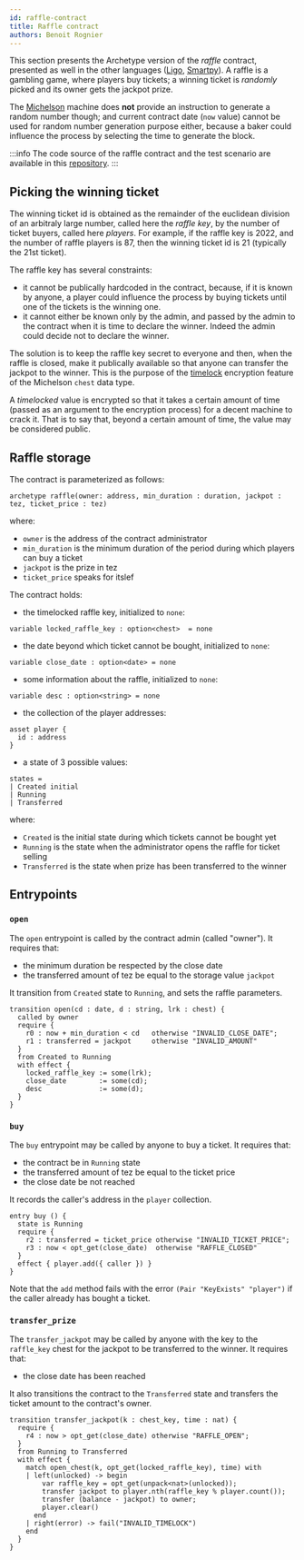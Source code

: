 ```yaml
---
id: raffle-contract
title: Raffle contract
authors: Benoit Rognier
---
```


This section presents the Archetype version of the _raffle_ contract, presented as well in the other languages ([Ligo](/ligo/write-contract-ligo/1-raffle-contract#raffle-smart-contract), [Smartpy](/smartpy/write-contract-smartpy#about-the-raffle-contract)). A raffle is a gambling game, where players buy tickets; a winning ticket is _randomly_ picked and its owner gets the jackpot prize.

The [Michelson](/michelson) machine does **not** provide an instruction to generate a random number though; and current contract date (`now` value) cannot be used for random number generation purpose either, because a baker could influence the process by selecting the time to generate the block.

:::info
The code source of the raffle contract and the test scenario are available in this [repository](https://gitlab.com/completium/archetype-raffle).
:::

## Picking the winning ticket

The winning ticket id is obtained as the remainder of the euclidean division of an arbitraly large number, called here the _raffle key_, by the number of ticket buyers, called here _players_. For example, if the raffle key is 2022, and the number of raffle players is 87, then the winning ticket id is 21 (typically the 21st ticket).

The raffle key has several constraints:
* it cannot be publically hardcoded in the contract, because, if it is known by anyone, a player could influence the process by buying tickets until one of the tickets is the winning one.
* it cannot either be known only by the admin, and passed by the admin to the contract when it is time to declare the winner. Indeed the admin could decide not to declare the winner.

The solution is to keep the raffle key secret to everyone and then, when the raffle is closed, make it publically available so that anyone can transfer the jackpot to the winner. This is the purpose of the [timelock](https://tezos.gitlab.io/alpha/timelock.html?highlight=timelock) encryption feature of the Michelson `chest` data type.

A _timelocked_ value is encrypted so that it takes a certain amount of time (passed as an argument to the encryption process) for a decent machine to crack it. That is to say that, beyond a certain amount of time, the value may be considered public.

## Raffle storage

The contract is parameterized as follows:

```archetype
archetype raffle(owner: address, min_duration : duration, jackpot : tez, ticket_price : tez)
```
where:
* `owner` is the address of the contract administrator
* `min_duration` is the minimum duration of the period during which players can buy a ticket
* `jackpot` is the prize in tez
* `ticket_price` speaks for itslef

The contract holds:

* the timelocked raffle key, initialized to `none`:
```archetype
variable locked_raffle_key : option<chest>  = none
```
* the date beyond which ticket cannot be bought, initialized to `none`:
```archetype
variable close_date : option<date> = none
```
* some information about the raffle, initialized to `none`:
```archetype
variable desc : option<string> = none
```
* the collection of the player addresses:
```archetype
asset player {
  id : address
}
```
* a state of 3 possible values:
```archetype
states =
| Created initial
| Running
| Transferred
```
where:
* `Created` is the initial state during which tickets cannot be bought yet
* `Running` is the state when the administrator opens the raffle for ticket selling
* `Transferred` is the state when prize has been transferred to the winner

## Entrypoints

### `open`

The `open` entrypoint is called by the contract admin (called "owner"). It requires that:
* the minimum duration be respected by the close date
* the transferred amount of tez be equal to the storage value `jackpot`

It transition from `Created` state to `Running`, and sets the raffle parameters.

```archetype
transition open(cd : date, d : string, lrk : chest) {
  called by owner
  require {
    r0 : now + min_duration < cd   otherwise "INVALID_CLOSE_DATE";
    r1 : transferred = jackpot     otherwise "INVALID_AMOUNT"
  }
  from Created to Running
  with effect {
    locked_raffle_key := some(lrk);
    close_date        := some(cd);
    desc              := some(d);
  }
}
```

### `buy`

The `buy` entrypoint may be called by anyone to buy a ticket. It requires that:
* the contract be in `Running` state
* the transferred amount of tez be equal to the ticket price
* the close date be not reached

It records the caller's address in the `player` collection.

```archetype
entry buy () {
  state is Running
  require {
    r2 : transferred = ticket_price otherwise "INVALID_TICKET_PRICE";
    r3 : now < opt_get(close_date)  otherwise "RAFFLE_CLOSED"
  }
  effect { player.add({ caller }) }
}
```

Note that the `add` method fails with the error `(Pair "KeyExists" "player")` if the caller already has bought a ticket.

### `transfer_prize`

The `transfer_jackpot` may be called by anyone with the key to the `raffle_key` chest for the jackpot to be transferred to the winner. It requires that:
* the close date has been reached

It also transitions the contract to the `Transferred` state and transfers the ticket amount to the contract's owner.

```archetype
transition transfer_jackpot(k : chest_key, time : nat) {
  require {
    r4 : now > opt_get(close_date) otherwise "RAFFLE_OPEN";
  }
  from Running to Transferred
  with effect {
    match open_chest(k, opt_get(locked_raffle_key), time) with
    | left(unlocked) -> begin
        var raffle_key = opt_get(unpack<nat>(unlocked));
        transfer jackpot to player.nth(raffle_key % player.count());
        transfer (balance - jackpot) to owner;
        player.clear()
      end
    | right(error) -> fail("INVALID_TIMELOCK")
    end
  }
}
```


